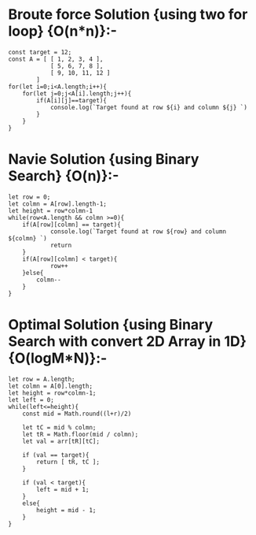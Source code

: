 # Broute force Solution {using two for loop} {O(n*n)}:-
    const target = 12;
    const A = [ [ 1, 2, 3, 4 ],
                [ 5, 6, 7, 8 ],
                [ 9, 10, 11, 12 ] 
            ]
    for(let i=0;i<A.length;i++){
        for(let j=0;j<A[i].length;j++){
            if(A[i][j]==target){
                console.log(`Target found at row ${i} and column ${j} `)
            }
        }   
    }

# Navie Solution {using Binary Search} {O(n)}:-
    let row = 0;
    let colmn = A[row].length-1;
    let height = row*colmn-1
    while(row<A.length && colmn >=0){
        if(A[row][colmn] == target){
                console.log(`Target found at row ${row} and column ${colmn} `)
                return 
        }
        if(A[row][colmn] < target){
                row++
        }else{
            colmn--
        }
    }

# Optimal Solution {using Binary Search with convert 2D Array in 1D} {O(logM*N)}:-
    let row = A.length;
    let colmn = A[0].length;
    let height = row*colmn-1;
    let left = 0;
    while(left<=height){
        const mid = Math.round((l+r)/2)

        let tC = mid % colmn;
        let tR = Math.floor(mid / colmn);
        let val = arr[tR][tC];

        if (val == target){
            return [ tR, tC ];
        }
    
        if (val < target){
            left = mid + 1;
        }
        else{
            height = mid - 1;
        }
    }